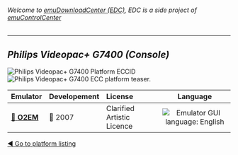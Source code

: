 ###### Welcome to [emuDownloadCenter (EDC)](https://github.com/PhoenixInteractiveNL/emuDownloadCenter/wiki/), EDC is a side project of [emuControlCenter](https://github.com/PhoenixInteractiveNL/emuControlCenter/wiki/)
***
## _Philips Videopac+ G7400 (Console)_
![](https://raw.githubusercontent.com/wiki/PhoenixInteractiveNL/emuDownloadCenter/images_platform/ecc_vg7400_cell.png "Philips Videopac+ G7400 Platform ECCID")
![](https://raw.githubusercontent.com/wiki/PhoenixInteractiveNL/emuDownloadCenter/images_platform/ecc_vg7400_teaser.png "Philips Videopac+ G7400 ECC platform teaser.")

| Emulator | Developement | License | Language |
|:---------|:-------------|:--------|:--------:|
| [:file_folder: **O2EM**](https://github.com/PhoenixInteractiveNL/emuDownloadCenter/wiki/Emulator-o2em#menu) | :red_circle: 2007 | Clarified Artistic Licence | ![](https://raw.githubusercontent.com/wiki/PhoenixInteractiveNL/emuDownloadCenter/images_flags/icon_flag_EN_24.png "Emulator GUI language: English") |

[:arrow_backward: Go to platform listing](https://github.com/PhoenixInteractiveNL/emuDownloadCenter/wiki/EDC-Platform-List)
